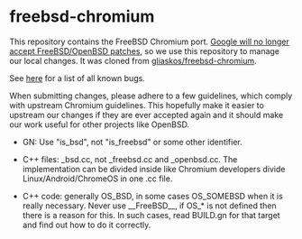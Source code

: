 # freebsd-chromium

This repository contains the FreeBSD Chromium port. [Google will no longer accept FreeBSD/OpenBSD
patches](https://groups.google.com/a/chromium.org/g/chromium-dev/c/b57hDs8yE4g/m/4yppcLc9BQAJ),
so we use this repository to manage our local changes.  It was cloned from
[gliaskos/freebsd-chromium](https://github.com/gliaskos/freebsd-chromium).

See
[here](https://bugs.freebsd.org/bugzilla/buglist.cgi?quicksearch=www%2Fchromium)
for a list of all known bugs.

When submitting changes, please adhere to a few guidelines, which comply with
upstream Chromium guidelines.  This hopefully make it easier to upstream our
changes if they are ever accepted again and it should make our work useful for
other projects like OpenBSD.

* GN: Use "is\_bsd", not "is\_freebsd" or some other identifier.

* C++ files: \_bsd.cc, not \_freebsd.cc and \_openbsd.cc. The implementation
can be divided inside like Chromium developers divide Linux/Android/ChromeOS
in one .cc file.

* C++ code: generally OS\_BSD, in some cases OS\_SOMEBSD when it is really
necessary. Never use \_\_FreeBSD\_\_, if OS\_\* is not defined then there is
a reason for this. In such cases, read BUILD.gn for that target and find out
how to do it correctly.
